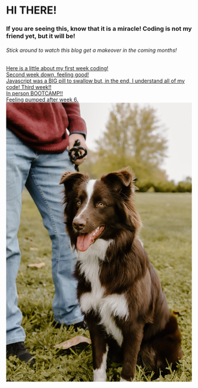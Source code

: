 # HI THERE!
### If you are seeing this, know that it is a miracle! Coding is not my friend yet, but it will be!
###### Stick around to watch this blog get a makeover in the coming months! 


[Here is a little about my first week coding!](blog1.md)
<br>
[Second week down, feeling good!](blog2.md)
<br>
[Javascript was a BIG pill to swallow but, in the end, I understand all of my code! Third week!!](blog3.md)
<br>
[In person BOOTCAMP!!](blog5.md)
<br>
[Feeling pumped after week 6.](blog6.md)
![My dog](/img/luka.JPG)

